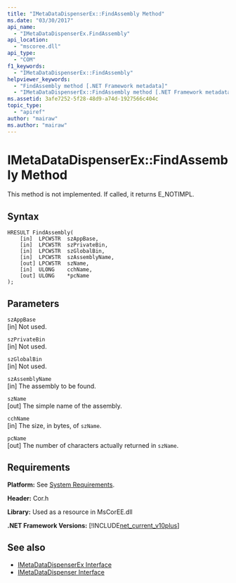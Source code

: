 ```yaml
---
title: "IMetaDataDispenserEx::FindAssembly Method"
ms.date: "03/30/2017"
api_name: 
  - "IMetaDataDispenserEx.FindAssembly"
api_location: 
  - "mscoree.dll"
api_type: 
  - "COM"
f1_keywords: 
  - "IMetaDataDispenserEx::FindAssembly"
helpviewer_keywords: 
  - "FindAssembly method [.NET Framework metadata]"
  - "IMetaDataDispenserEx::FindAssembly method [.NET Framework metadata]"
ms.assetid: 3afe7252-5f28-48d9-a74d-1927566c404c
topic_type: 
  - "apiref"
author: "mairaw"
ms.author: "mairaw"
---
```

# IMetaDataDispenserEx::FindAssembly Method
This method is not implemented. If called, it returns E_NOTIMPL.  
  
## Syntax  
  
```  
HRESULT FindAssembly(  
    [in]  LPCWSTR  szAppBase,  
    [in]  LPCWSTR  szPrivateBin,  
    [in]  LPCWSTR  szGlobalBin,  
    [in]  LPCWSTR  szAssemblyName,  
    [out] LPCWSTR  szName,  
    [in]  ULONG    cchName,  
    [out] ULONG    *pcName  
);  
```  
  
## Parameters  
 `szAppBase`  
 [in] Not used.  
  
 `szPrivateBin`  
 [in] Not used.  
  
 `szGlobalBin`  
 [in] Not used.  
  
 `szAssemblyName`  
 [in] The assembly to be found.  
  
 `szName`  
 [out] The simple name of the assembly.  
  
 `cchName`  
 [in] The size, in bytes, of `szName`.  
  
 `pcName`  
 [out] The number of characters actually returned in `szName`.  
  
## Requirements  
 **Platform:** See [System Requirements](../../../../docs/framework/get-started/system-requirements.md).  
  
 **Header:** Cor.h  
  
 **Library:** Used as a resource in MsCorEE.dll  
  
 **.NET Framework Versions:** [!INCLUDE[net_current_v10plus](../../../../includes/net-current-v10plus-md.md)]  
  
## See also
- [IMetaDataDispenserEx Interface](../../../../docs/framework/unmanaged-api/metadata/imetadatadispenserex-interface.md)
- [IMetaDataDispenser Interface](../../../../docs/framework/unmanaged-api/metadata/imetadatadispenser-interface.md)
